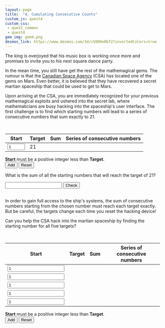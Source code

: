 ```yaml
---
layout: page
title:  "4. Cumulating Consecutive Counts"
custom_js: quest4
custom_css:
 - quest_common
 - quest4
gem_img: gem4.png
desmos_link: https://www.desmos.com/3d/c5009e0bf2?invertedColors=true
---
```


The king is overjoyed that his music box is working once more and promises to invite you to his next square dance party. 

In the mean time, you still have get the rest of the mathemagical gems. The rumour is that the [Canadian Space Agency](https://www.asc-csa.gc.ca/eng/) (CSA) has located one of the gems on Mars. Even better, it is believed that they have recovered a secret martian spaceship that could be used to get to Mars.

Upon arriving at the CSA, you are immediately recognized for your previous mathemagical exploits and ushered into the secret lab, where mathematicians are busy hacking into the spaceship's user interface. The first challenge is to find which starting numbers will lead to a series of consecutive numbers that sum exactly to 21.

<br>

<div class="table_component" role="region" tabindex="0">
<table id="table1">
    <thead>
        <tr>
            <th>Start</th>
            <th>Target</th>
            <th>Sum</th>
            <th>Series of consecutive numbers</th>
        </tr>
    </thead>
    <tbody>
        <tr id="tr1">
            <td><input type="number" min="1" max="20" value="1" inputmode="numeric"></td>
            <td>21</td>
            <td></td>
            <td class="series"></td>
        </tr>
    </tbody>
</table>
</div>

<div>
    <div class="submission-wrapper">
        <div class="messages-wrapper">
            <span class="usr-msg">
                <strong>Start</strong> must be a positive integer less than <strong>Target</strong>.
            </span>
        </div>
        <button id="add_btn">Add</button>
        <button id="reset_btn">Reset</button>
    </div>
</div>

What is the sum of all the starting numbers that will reach the target of 21?

<div class="number-input">
    <input id="part1_input" type="number">
    <button id="part1_check" class="noselect">Check</button>
</div>

<br>

<div id="part2">
<p>
In order to gain full access to the ship's systems, the sum of consecutive numbers starting from the chosen number must reach each target exactly. But be careful, the targets change each time you reset the hacking device!
</p>
<p>
Can you help the CSA hack into the martian spaceship by finding the starting number for all five targets?
</p>
<br>
<div class="table_component" role="region" tabindex="0">
<table id="table2">
    <thead>
        <tr>
            <th>Start</th>
            <th>Target</th>
            <th>Sum</th>
            <th>Series of consecutive numbers</th>
        </tr>
    </thead>
    <tbody>
        <tr>
            <td><input type="number" min="1" value="1" inputmode="numeric"></td>
            <td></td>
            <td></td>
            <td class="series"></td>
        </tr>
        <tr>
            <td><input type="number" min="1" value="1" inputmode="numeric"></td>
            <td></td>
            <td></td>
            <td class="series"></td>
        </tr>
        <tr>
            <td><input type="number" min="1" value="1" inputmode="numeric"></td>
            <td></td>
            <td></td>
            <td class="series"></td>
        </tr>
        <tr>
            <td><input type="number" min="1" value="1" inputmode="numeric"></td>
            <td></td>
            <td></td>
            <td class="series"></td>
        </tr>
        <tr>
            <td><input type="number" min="1" value="1" inputmode="numeric"></td>
            <td></td>
            <td></td>
            <td class="series"></td>
        </tr>
    </tbody>
</table>
</div>

<div>
    <div class="submission-wrapper">
        <div class="messages-wrapper">
            <span class="usr-msg">
                <strong>Start</strong> must be a positive integer less than <strong>Target</strong>.
            </span>
        </div>
        <button id="add_btn2">Add</button>
        <button id="reset_btn2">Reset</button>
    </div>
</div>
</div>